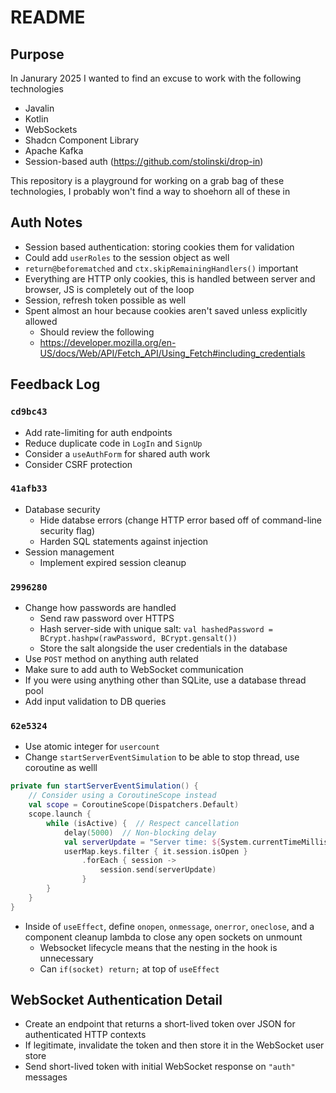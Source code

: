 # README

## Purpose
In Janurary 2025 I wanted to find an excuse to work with the following technologies
- Javalin
- Kotlin
- WebSockets
- Shadcn Component Library
- Apache Kafka
- Session-based auth (https://github.com/stolinski/drop-in)

This repository is a playground for working on a grab bag of these technologies, I probably won't find a way to shoehorn all of these in

## Auth Notes
- Session based authentication: storing cookies them for validation
- Could add `userRoles` to the session object as well
- `return@beforematched` and `ctx.skipRemainingHandlers()` important
- Everything are HTTP only cookies, this is handled between server and browser, JS is completely out of the loop
- Session, refresh token possible as well
- Spent almost an hour because cookies aren't saved unless explicitly allowed
  - Should review the following
  - https://developer.mozilla.org/en-US/docs/Web/API/Fetch_API/Using_Fetch#including_credentials

## Feedback Log

### `cd9bc43`
- Add rate-limiting for auth endpoints
- Reduce duplicate code in `LogIn` and `SignUp`
- Consider a `useAuthForm` for shared auth work
- Consider CSRF protection

### `41afb33`
- Database security
  - Hide databse errors (change HTTP error based off of command-line security flag)
  - Harden SQL statements against injection
- Session management
  - Implement expired session cleanup


### `2996280`
- Change how passwords are handled
  - Send raw password over HTTPS
  - Hash server-side with unique salt: `val hashedPassword = BCrypt.hashpw(rawPassword, BCrypt.gensalt())`
  - Store the salt alongside the user credentials in the database
- Use `POST` method on anything auth related
- Make sure to add auth to WebSocket communication
- If you were using anything other than SQLite, use a database thread pool
- Add input validation to DB queries

### `62e5324`
- Use atomic integer for `usercount`
- Change `startServerEventSimulation` to be able to stop thread, use coroutine as welll

```kotlin
private fun startServerEventSimulation() {
    // Consider using a CoroutineScope instead
    val scope = CoroutineScope(Dispatchers.Default)
    scope.launch {
        while (isActive) {  // Respect cancellation
            delay(5000)  // Non-blocking delay
            val serverUpdate = "Server time: ${System.currentTimeMillis()}"
            userMap.keys.filter { it.session.isOpen }
                .forEach { session ->
                    session.send(serverUpdate)
                }
        }
    }
}
```

- Inside of `useEffect`, define `onopen`, `onmessage`, `onerror`, `oneclose`, and a component cleanup lambda to close any open sockets on unmount
  - Websocket lifecycle means that the nesting in the hook is unnecessary
  - Can `if(socket) return;` at top of `useEffect`

## WebSocket Authentication Detail
- Create an endpoint that returns a short-lived token over JSON for authenticated HTTP contexts
- If legitimate, invalidate the token and then store it in the WebSocket user store
- Send short-lived token with initial WebSocket response on `"auth"` messages
